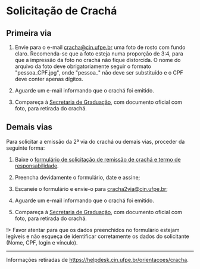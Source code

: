 # Solicitação de Crachá

## Primeira via

1. Envie para o e-mail cracha@cin.ufpe.br uma foto de rosto com fundo claro. Recomenda-se que a foto esteja numa proporção de 3:4, para que a impressão da foto
no crachá não fique distorcida. O nome do arquivo da foto deve obrigatoriamente seguir o formato "pessoa_CPF.jpg", onde "pessoa_" não deve ser substituído e o CPF deve conter apenas dígitos.

2. Aguarde um e-mail informando que o crachá foi emitido.

3. Compareça à [Secretaria de Graduação](/manual/secretaria-de-graduacao), com documento oficial com foto, para retirada do crachá.

## Demais vias

Para solicitar a emissão da 2ª via do crachá ou demais vias, proceder da seguinte forma:

1. Baixe o [formulário de solicitação de remissão de crachá e termo de responsabilidade](https://docs.google.com/document/d/10zHSuG7-KlMU0tgfDvarlb8hPCD1NxMy-jEXSbCdBb4/edit).

2. Preencha devidamente o formulário, date e assine;

3. Escaneie o formulário e envie-o para cracha2via@cin.ufpe.br;

4. Aguarde um e-mail informando que o crachá foi emitido.

5. Compareça à [Secretaria de Graduação](/manual/secretaria-de-graduacao), com documento oficial com foto, para retirada do crachá.

!> Favor atentar para que os dados preenchidos no formulário estejam legíveis e não esqueça de identificar corretamente os dados do solicitante (Nome, CPF, login e vínculo).

--------------------

Informações retiradas de https://helpdesk.cin.ufpe.br/orientacoes/cracha.